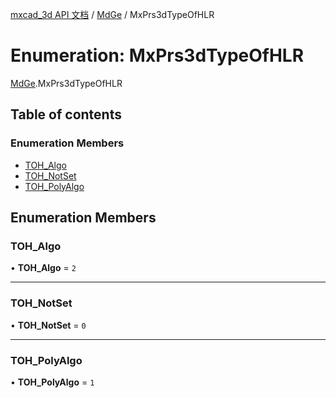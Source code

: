 [mxcad_3d API 文档](../README.md) / [MdGe](../modules/MdGe.md) / MxPrs3dTypeOfHLR

# Enumeration: MxPrs3dTypeOfHLR

[MdGe](../modules/MdGe.md).MxPrs3dTypeOfHLR

## Table of contents

### Enumeration Members

- [TOH\_Algo](MdGe.MxPrs3dTypeOfHLR.md#toh_algo)
- [TOH\_NotSet](MdGe.MxPrs3dTypeOfHLR.md#toh_notset)
- [TOH\_PolyAlgo](MdGe.MxPrs3dTypeOfHLR.md#toh_polyalgo)

## Enumeration Members

### TOH\_Algo

• **TOH\_Algo** = ``2``

___

### TOH\_NotSet

• **TOH\_NotSet** = ``0``

___

### TOH\_PolyAlgo

• **TOH\_PolyAlgo** = ``1``
